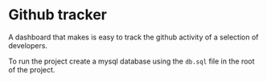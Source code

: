 # Github tracker

A dashboard that makes is easy to track the github activity of a selection of developers.

To run the project create a mysql database using the `db.sql` file in the root of the project.
